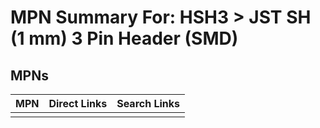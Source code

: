 



# MPN Summary For: HSH3 > JST SH (1 mm) 3 Pin Header (SMD)

## MPNs
  

|MPN|Direct Links|Search Links|
| :--- | :--- | :--- |
||||
